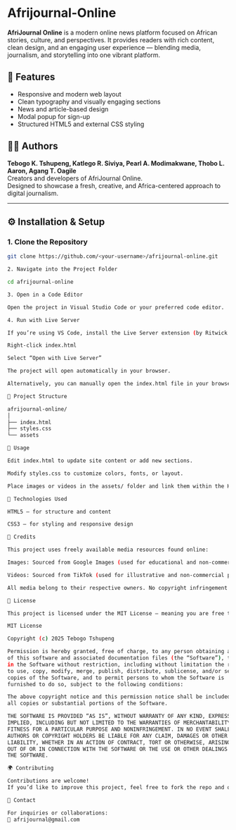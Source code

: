 # Afrijournal-Online

**AfriJournal Online** is a modern online news platform focused on African stories, culture, and perspectives. It provides readers with rich content, clean design, and an engaging user experience — blending media, journalism, and storytelling into one vibrant platform.


## 📰 Features

- Responsive and modern web layout  
- Clean typography and visually engaging sections  
- News and article-based design  
- Modal popup for sign-up 
- Structured HTML5 and external CSS styling  

## 👩‍💻 Authors

**Tebogo K. Tshupeng, Katlego R. Siviya, Pearl A. Modimakwane, Thobo L. Aaron, Agang T. Oagile**  
Creators and developers of AfriJournal Online.  
Designed to showcase a fresh, creative, and Africa-centered approach to digital journalism.

---

## ⚙️ Installation & Setup

### 1. Clone the Repository

```bash
git clone https://github.com/<your-username>/afrijournal-online.git

2. Navigate into the Project Folder

cd afrijournal-online

3. Open in a Code Editor

Open the project in Visual Studio Code or your preferred code editor.

4. Run with Live Server

If you’re using VS Code, install the Live Server extension (by Ritwick Dey) and start it:

Right-click index.html

Select “Open with Live Server”

The project will open automatically in your browser.

Alternatively, you can manually open the index.html file in your browser.

🧩 Project Structure

afrijournal-online/
│
├── index.html       
├── styles.css          
└── assets            

🚀 Usage

Edit index.html to update site content or add new sections.

Modify styles.css to customize colors, fonts, or layout.

Place images or videos in the assets/ folder and link them within the HTML.

🧠 Technologies Used

HTML5 — for structure and content

CSS3 — for styling and responsive design

🙌 Credits

This project uses freely available media resources found online:

Images: Sourced from Google Images (used for educational and non-commercial purposes).

Videos: Sourced from TikTok (used for illustrative and non-commercial purposes).

All media belong to their respective owners. No copyright infringement intended — content is used purely for demonstration and academic purposes.

📄 License

This project is licensed under the MIT License — meaning you are free to use, modify, and distribute it with attribution.

MIT License

Copyright (c) 2025 Tebogo Tshupeng

Permission is hereby granted, free of charge, to any person obtaining a copy
of this software and associated documentation files (the “Software”), to deal
in the Software without restriction, including without limitation the rights
to use, copy, modify, merge, publish, distribute, sublicense, and/or sell
copies of the Software, and to permit persons to whom the Software is
furnished to do so, subject to the following conditions:

The above copyright notice and this permission notice shall be included in
all copies or substantial portions of the Software.

THE SOFTWARE IS PROVIDED “AS IS”, WITHOUT WARRANTY OF ANY KIND, EXPRESS OR
IMPLIED, INCLUDING BUT NOT LIMITED TO THE WARRANTIES OF MERCHANTABILITY,
FITNESS FOR A PARTICULAR PURPOSE AND NONINFRINGEMENT. IN NO EVENT SHALL THE
AUTHORS OR COPYRIGHT HOLDERS BE LIABLE FOR ANY CLAIM, DAMAGES OR OTHER
LIABILITY, WHETHER IN AN ACTION OF CONTRACT, TORT OR OTHERWISE, ARISING FROM,
OUT OF OR IN CONNECTION WITH THE SOFTWARE OR THE USE OR OTHER DEALINGS IN
THE SOFTWARE.

🌍 Contributing

Contributions are welcome!
If you’d like to improve this project, feel free to fork the repo and open a pull request.

💬 Contact

For inquiries or collaborations:
📧 afrijournal@gmail.com
